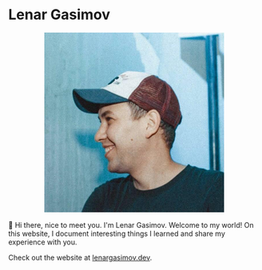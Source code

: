 # Lenar Gasimov

<p align="center">
  <img width="360" src="images/profile.jpg" alt="profile" />
</p>

👋 Hi there, nice to meet you. I'm Lenar Gasimov. Welcome to my world!
On this website, I document interesting things I learned and share my experience with you.

Check out the website at [lenargasimov.dev](https://lenargasimov.dev).
